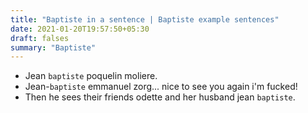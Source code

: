 ```yaml
---
title: "Baptiste in a sentence | Baptiste example sentences"
date: 2021-01-20T19:57:50+05:30
draft: falses
summary: "Baptiste"
---
```

- Jean `baptiste` poquelin moliere.
- Jean-`baptiste` emmanuel zorg... nice to see you again i'm fucked!
- Then he sees their friends odette and her husband jean `baptiste`.
                 
